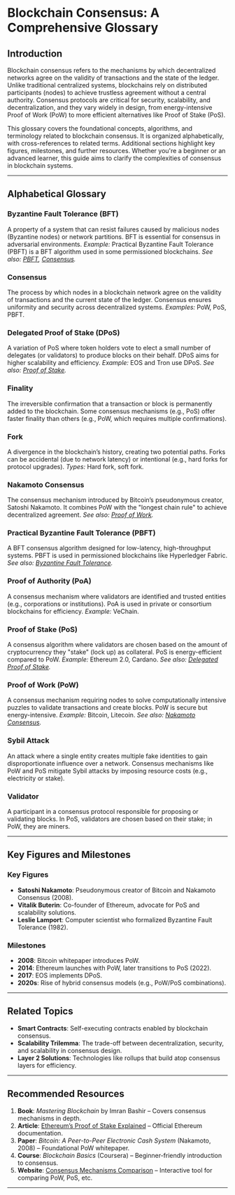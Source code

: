 # Blockchain Consensus: A Comprehensive Glossary  

## Introduction  

Blockchain consensus refers to the mechanisms by which decentralized networks agree on the validity of transactions and the state of the ledger. Unlike traditional centralized systems, blockchains rely on distributed participants (nodes) to achieve trustless agreement without a central authority. Consensus protocols are critical for security, scalability, and decentralization, and they vary widely in design, from energy-intensive Proof of Work (PoW) to more efficient alternatives like Proof of Stake (PoS).  

This glossary covers the foundational concepts, algorithms, and terminology related to blockchain consensus. It is organized alphabetically, with cross-references to related terms. Additional sections highlight key figures, milestones, and further resources. Whether you're a beginner or an advanced learner, this guide aims to clarify the complexities of consensus in blockchain systems.  

---

## Alphabetical Glossary  

### **Byzantine Fault Tolerance (BFT)**  
A property of a system that can resist failures caused by malicious nodes (Byzantine nodes) or network partitions. BFT is essential for consensus in adversarial environments. *Example:* Practical Byzantine Fault Tolerance (PBFT) is a BFT algorithm used in some permissioned blockchains. *See also: [PBFT](#practical-byzantine-fault-tolerance-pbft), [Consensus](#consensus).*  

### **Consensus**  
The process by which nodes in a blockchain network agree on the validity of transactions and the current state of the ledger. Consensus ensures uniformity and security across decentralized systems. *Examples:* PoW, PoS, PBFT.  

### **Delegated Proof of Stake (DPoS)**  
A variation of PoS where token holders vote to elect a small number of delegates (or validators) to produce blocks on their behalf. DPoS aims for higher scalability and efficiency. *Example:* EOS and Tron use DPoS. *See also: [Proof of Stake](#proof-of-stake-pos).*  

### **Finality**  
The irreversible confirmation that a transaction or block is permanently added to the blockchain. Some consensus mechanisms (e.g., PoS) offer faster finality than others (e.g., PoW, which requires multiple confirmations).  

### **Fork**  
A divergence in the blockchain’s history, creating two potential paths. Forks can be accidental (due to network latency) or intentional (e.g., hard forks for protocol upgrades). *Types:* Hard fork, soft fork.  

### **Nakamoto Consensus**  
The consensus mechanism introduced by Bitcoin’s pseudonymous creator, Satoshi Nakamoto. It combines PoW with the "longest chain rule" to achieve decentralized agreement. *See also: [Proof of Work](#proof-of-work-pow).*  

### **Practical Byzantine Fault Tolerance (PBFT)**  
A BFT consensus algorithm designed for low-latency, high-throughput systems. PBFT is used in permissioned blockchains like Hyperledger Fabric. *See also: [Byzantine Fault Tolerance](#byzantine-fault-tolerance-bft).*  

### **Proof of Authority (PoA)**  
A consensus mechanism where validators are identified and trusted entities (e.g., corporations or institutions). PoA is used in private or consortium blockchains for efficiency. *Example:* VeChain.  

### **Proof of Stake (PoS)**  
A consensus algorithm where validators are chosen based on the amount of cryptocurrency they "stake" (lock up) as collateral. PoS is energy-efficient compared to PoW. *Example:* Ethereum 2.0, Cardano. *See also: [Delegated Proof of Stake](#delegated-proof-of-stake-dpos).*  

### **Proof of Work (PoW)**  
A consensus mechanism requiring nodes to solve computationally intensive puzzles to validate transactions and create blocks. PoW is secure but energy-intensive. *Example:* Bitcoin, Litecoin. *See also: [Nakamoto Consensus](#nakamoto-consensus).*  

### **Sybil Attack**  
An attack where a single entity creates multiple fake identities to gain disproportionate influence over a network. Consensus mechanisms like PoW and PoS mitigate Sybil attacks by imposing resource costs (e.g., electricity or stake).  

### **Validator**  
A participant in a consensus protocol responsible for proposing or validating blocks. In PoS, validators are chosen based on their stake; in PoW, they are miners.  

---

## Key Figures and Milestones  

### **Key Figures**  
- **Satoshi Nakamoto**: Pseudonymous creator of Bitcoin and Nakamoto Consensus (2008).  
- **Vitalik Buterin**: Co-founder of Ethereum, advocate for PoS and scalability solutions.  
- **Leslie Lamport**: Computer scientist who formalized Byzantine Fault Tolerance (1982).  

### **Milestones**  
- **2008**: Bitcoin whitepaper introduces PoW.  
- **2014**: Ethereum launches with PoW, later transitions to PoS (2022).  
- **2017**: EOS implements DPoS.  
- **2020s**: Rise of hybrid consensus models (e.g., PoW/PoS combinations).  

---

## Related Topics  
- **Smart Contracts**: Self-executing contracts enabled by blockchain consensus.  
- **Scalability Trilemma**: The trade-off between decentralization, security, and scalability in consensus design.  
- **Layer 2 Solutions**: Technologies like rollups that build atop consensus layers for efficiency.  

---

## Recommended Resources  
1. **Book**: *Mastering Blockchain* by Imran Bashir – Covers consensus mechanisms in depth.  
2. **Article**: [Ethereum’s Proof of Stake Explained](https://ethereum.org) – Official Ethereum documentation.  
3. **Paper**: *Bitcoin: A Peer-to-Peer Electronic Cash System* (Nakamoto, 2008) – Foundational PoW whitepaper.  
4. **Course**: *Blockchain Basics* (Coursera) – Beginner-friendly introduction to consensus.  
5. **Website**: [Consensus Mechanisms Comparison](https://blockchain.com) – Interactive tool for comparing PoW, PoS, etc.  

--- 
